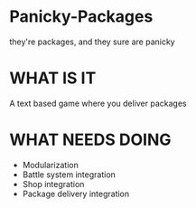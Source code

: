 # Panicky-Packages
they're packages, and they sure are panicky
# WHAT IS IT
A text based game where you deliver packages
# WHAT NEEDS DOING
* Modularization
* Battle system integration
* Shop integration
* Package delivery integration
